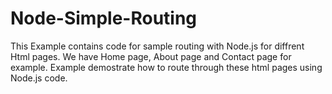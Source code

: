 # Node-Simple-Routing
This Example contains code for sample routing with Node.js for diffrent Html pages.
We have Home page, About page and Contact page for example.
Example demostrate how to route through these html pages using Node.js code.
